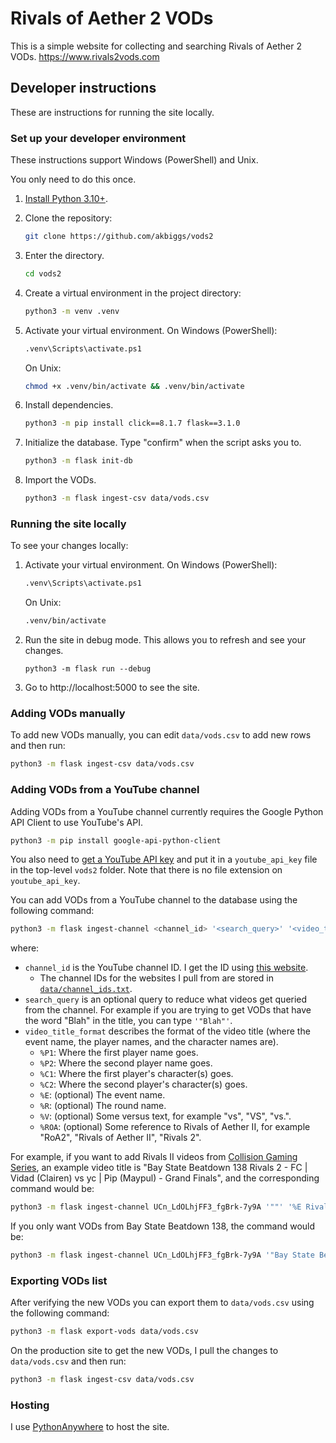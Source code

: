 # Rivals of Aether 2 VODs

This is a simple website for collecting and searching Rivals of Aether 2 VODs. https://www.rivals2vods.com

## Developer instructions

These are instructions for running the site locally.

### Set up your developer environment

These instructions support Windows (PowerShell) and Unix.

You only need to do this once.

1. [Install Python 3.10+](https://www.python.org/downloads/).
2. Clone the repository:

    ```sh
    git clone https://github.com/akbiggs/vods2
    ```

3. Enter the directory.

   ```sh
   cd vods2
   ```

4. Create a virtual environment in the project directory:

    ```sh
    python3 -m venv .venv
    ```

5. Activate your virtual environment. On Windows (PowerShell):

   ```sh
   .venv\Scripts\activate.ps1
   ```

   On Unix:

   ```sh
   chmod +x .venv/bin/activate && .venv/bin/activate
   ```

6. Install dependencies.

   ```sh
   python3 -m pip install click==8.1.7 flask==3.1.0
   ```

7. Initialize the database. Type "confirm" when the script asks you to.

   ```sh
   python3 -m flask init-db
   ```

8. Import the VODs.

   ```sh
   python3 -m flask ingest-csv data/vods.csv
   ```

### Running the site locally

To see your changes locally:

1. Activate your virtual environment. On Windows (PowerShell):

   ```sh
   .venv\Scripts\activate.ps1
   ```

   On Unix:

   ```sh
   .venv/bin/activate
   ```

2. Run the site in debug mode. This allows you to refresh and see your changes.

   ```
   python3 -m flask run --debug
   ```

3. Go to http://localhost:5000 to see the site.

### Adding VODs manually

To add new VODs manually, you can edit `data/vods.csv` to add new rows and then
run:

```sh
python3 -m flask ingest-csv data/vods.csv
```

### Adding VODs from a YouTube channel

Adding VODs from a YouTube channel currently requires the Google Python API
Client to use YouTube's API.

```sh
python3 -m pip install google-api-python-client
```

You also need to
[get a YouTube API key](https://developers.google.com/youtube/v3/getting-started)
and put it in a `youtube_api_key` file in the top-level `vods2` folder. Note
that there is no file extension on `youtube_api_key`.

You can add VODs from a YouTube channel to the database using the following
command:

```sh
python3 -m flask ingest-channel <channel_id> '<search_query>' '<video_title_format>'
```

where:

- `channel_id` is the YouTube channel ID. I get the ID using [this website](https://www.streamweasels.com/%20tools/youtube-channel-id-and-%20user-id-convertor/).
  - The channel IDs for the websites I pull from are stored in [`data/channel_ids.txt`](https://github.com/akbiggs/vods2/blob/main/data/channel_ids.txt).
- `search_query` is an optional query to reduce what videos get queried from the channel. For example if you are trying to get VODs that have the word "Blah" in the title, you can type `'"Blah"'`.
- `video_title_format` describes the format of the video title (where the event name, the player names, and the character names are).
  - `%P1`: Where the first player name goes.
  - `%P2`: Where the second player name goes.
  - `%C1`: Where the first player's character(s) goes.
  - `%C2`: Where the second player's character(s) goes.
  - `%E`: (optional) The event name.
  - `%R`: (optional) The round name.
  - `%V`: (optional) Some versus text, for example "vs", "VS", "vs.".
  - `%ROA`: (optional) Some reference to Rivals of Aether II, for example "RoA2", "Rivals of Aether II", "Rivals 2".

For example, if you want to add Rivals II videos from [Collision Gaming Series](https://www.youtube.com/@CollisionSeries), an example video title is "Bay State Beatdown 138 Rivals 2 - FC | Vidad (Clairen) vs yc | Pip (Maypul) - Grand Finals", and the corresponding command would be:

```sh
python3 -m flask ingest-channel UCn_LdOLhjFF3_fgBrk-7y9A '""' '%E Rivals 2 - %P1 (%C1) %V %P2 (%C2) - %R'
```

If you only want VODs from Bay State Beatdown 138, the command would be:

```sh
python3 -m flask ingest-channel UCn_LdOLhjFF3_fgBrk-7y9A '"Bay State Beatdown 138"' '%E Rivals 2 - %P1 (%C1) %V %P2 (%C2) - %R'
```

### Exporting VODs list

After verifying the new VODs you can export them to `data/vods.csv` using the
following command:

```sh
python3 -m flask export-vods data/vods.csv
```

On the production site to get the new VODs, I pull the changes to
`data/vods.csv` and then run:

```sh
python3 -m flask ingest-csv data/vods.csv
```

### Hosting

I use [PythonAnywhere](https://www.pythonanywhere.com) to host the site.